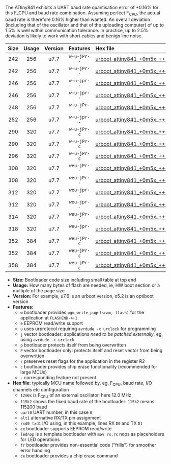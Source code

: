 The ATtiny841 exhibits a UART baud rate quantisation error of +0.16% for this F_CPU and baud rate combination. Assuming perfect F<sub>CPU</sub>, the actual baud rate is therefore 0.16% higher than wanted. An overall deviation (including that of the oscillator and that of the uploading computer) of up to 1.5% is well within communication tolerance. In practice, up to 2.5% deviation is likely to work with short cables and benign line noise.

|Size|Usage|Version|Features|Hex file|
|:-:|:-:|:-:|:-:|:--|
|242|256|u7.7|`w-u-jPr--`|[urboot_attiny841_+0m5x_+++4k8_uart0_rxa2_txa1_lednop.hex](https://raw.githubusercontent.com/stefanrueger/urboot.hex/main/mcus/attiny841/external_oscillator/fcpu_+0m5x/br_+++4k8/urboot_attiny841_+0m5x_+++4k8_uart0_rxa2_txa1_lednop.hex)|
|242|256|u7.7|`w-u-jPr--`|[urboot_attiny841_+0m5x_+++4k8_uart1_rxa4_txa5_lednop.hex](https://raw.githubusercontent.com/stefanrueger/urboot.hex/main/mcus/attiny841/external_oscillator/fcpu_+0m5x/br_+++4k8/urboot_attiny841_+0m5x_+++4k8_uart1_rxa4_txa5_lednop.hex)|
|246|256|u7.7|`w-u-jpr--`|[urboot_attiny841_+0m5x_+++4k8_uart0_rxa2_txa1_lednop_fr.hex](https://raw.githubusercontent.com/stefanrueger/urboot.hex/main/mcus/attiny841/external_oscillator/fcpu_+0m5x/br_+++4k8/urboot_attiny841_+0m5x_+++4k8_uart0_rxa2_txa1_lednop_fr.hex)|
|246|256|u7.7|`w-u-jpr--`|[urboot_attiny841_+0m5x_+++4k8_uart1_rxa4_txa5_lednop_fr.hex](https://raw.githubusercontent.com/stefanrueger/urboot.hex/main/mcus/attiny841/external_oscillator/fcpu_+0m5x/br_+++4k8/urboot_attiny841_+0m5x_+++4k8_uart1_rxa4_txa5_lednop_fr.hex)|
|248|256|u7.7|`w-u-jPr--`|[urboot_attiny841_+0m5x_+++4k8_uart0_alt1_rxb2_txa7_lednop.hex](https://raw.githubusercontent.com/stefanrueger/urboot.hex/main/mcus/attiny841/external_oscillator/fcpu_+0m5x/br_+++4k8/urboot_attiny841_+0m5x_+++4k8_uart0_alt1_rxb2_txa7_lednop.hex)|
|252|256|u7.7|`w-u-jpr--`|[urboot_attiny841_+0m5x_+++4k8_uart0_alt1_rxb2_txa7_lednop_fr.hex](https://raw.githubusercontent.com/stefanrueger/urboot.hex/main/mcus/attiny841/external_oscillator/fcpu_+0m5x/br_+++4k8/urboot_attiny841_+0m5x_+++4k8_uart0_alt1_rxb2_txa7_lednop_fr.hex)|
|290|320|u7.7|`w-u-jPr-c`|[urboot_attiny841_+0m5x_+++4k8_uart0_rxa2_txa1_lednop_fr_ce.hex](https://raw.githubusercontent.com/stefanrueger/urboot.hex/main/mcus/attiny841/external_oscillator/fcpu_+0m5x/br_+++4k8/urboot_attiny841_+0m5x_+++4k8_uart0_rxa2_txa1_lednop_fr_ce.hex)|
|290|320|u7.7|`w-u-jPr-c`|[urboot_attiny841_+0m5x_+++4k8_uart1_rxa4_txa5_lednop_fr_ce.hex](https://raw.githubusercontent.com/stefanrueger/urboot.hex/main/mcus/attiny841/external_oscillator/fcpu_+0m5x/br_+++4k8/urboot_attiny841_+0m5x_+++4k8_uart1_rxa4_txa5_lednop_fr_ce.hex)|
|296|320|u7.7|`w-u-jPr-c`|[urboot_attiny841_+0m5x_+++4k8_uart0_alt1_rxb2_txa7_lednop_fr_ce.hex](https://raw.githubusercontent.com/stefanrueger/urboot.hex/main/mcus/attiny841/external_oscillator/fcpu_+0m5x/br_+++4k8/urboot_attiny841_+0m5x_+++4k8_uart0_alt1_rxb2_txa7_lednop_fr_ce.hex)|
|308|320|u7.7|`weu-jPr--`|[urboot_attiny841_+0m5x_+++4k8_uart0_rxa2_txa1_ee_lednop.hex](https://raw.githubusercontent.com/stefanrueger/urboot.hex/main/mcus/attiny841/external_oscillator/fcpu_+0m5x/br_+++4k8/urboot_attiny841_+0m5x_+++4k8_uart0_rxa2_txa1_ee_lednop.hex)|
|308|320|u7.7|`weu-jPr--`|[urboot_attiny841_+0m5x_+++4k8_uart1_rxa4_txa5_ee_lednop.hex](https://raw.githubusercontent.com/stefanrueger/urboot.hex/main/mcus/attiny841/external_oscillator/fcpu_+0m5x/br_+++4k8/urboot_attiny841_+0m5x_+++4k8_uart1_rxa4_txa5_ee_lednop.hex)|
|312|320|u7.7|`weu-jpr--`|[urboot_attiny841_+0m5x_+++4k8_uart0_rxa2_txa1_ee_lednop_fr.hex](https://raw.githubusercontent.com/stefanrueger/urboot.hex/main/mcus/attiny841/external_oscillator/fcpu_+0m5x/br_+++4k8/urboot_attiny841_+0m5x_+++4k8_uart0_rxa2_txa1_ee_lednop_fr.hex)|
|312|320|u7.7|`weu-jpr--`|[urboot_attiny841_+0m5x_+++4k8_uart1_rxa4_txa5_ee_lednop_fr.hex](https://raw.githubusercontent.com/stefanrueger/urboot.hex/main/mcus/attiny841/external_oscillator/fcpu_+0m5x/br_+++4k8/urboot_attiny841_+0m5x_+++4k8_uart1_rxa4_txa5_ee_lednop_fr.hex)|
|314|320|u7.7|`weu-jPr--`|[urboot_attiny841_+0m5x_+++4k8_uart0_alt1_rxb2_txa7_ee_lednop.hex](https://raw.githubusercontent.com/stefanrueger/urboot.hex/main/mcus/attiny841/external_oscillator/fcpu_+0m5x/br_+++4k8/urboot_attiny841_+0m5x_+++4k8_uart0_alt1_rxb2_txa7_ee_lednop.hex)|
|318|320|u7.7|`weu-jpr--`|[urboot_attiny841_+0m5x_+++4k8_uart0_alt1_rxb2_txa7_ee_lednop_fr.hex](https://raw.githubusercontent.com/stefanrueger/urboot.hex/main/mcus/attiny841/external_oscillator/fcpu_+0m5x/br_+++4k8/urboot_attiny841_+0m5x_+++4k8_uart0_alt1_rxb2_txa7_ee_lednop_fr.hex)|
|352|384|u7.7|`weu-jPr-c`|[urboot_attiny841_+0m5x_+++4k8_uart0_rxa2_txa1_ee_lednop_fr_ce.hex](https://raw.githubusercontent.com/stefanrueger/urboot.hex/main/mcus/attiny841/external_oscillator/fcpu_+0m5x/br_+++4k8/urboot_attiny841_+0m5x_+++4k8_uart0_rxa2_txa1_ee_lednop_fr_ce.hex)|
|352|384|u7.7|`weu-jPr-c`|[urboot_attiny841_+0m5x_+++4k8_uart1_rxa4_txa5_ee_lednop_fr_ce.hex](https://raw.githubusercontent.com/stefanrueger/urboot.hex/main/mcus/attiny841/external_oscillator/fcpu_+0m5x/br_+++4k8/urboot_attiny841_+0m5x_+++4k8_uart1_rxa4_txa5_ee_lednop_fr_ce.hex)|
|358|384|u7.7|`weu-jPr-c`|[urboot_attiny841_+0m5x_+++4k8_uart0_alt1_rxb2_txa7_ee_lednop_fr_ce.hex](https://raw.githubusercontent.com/stefanrueger/urboot.hex/main/mcus/attiny841/external_oscillator/fcpu_+0m5x/br_+++4k8/urboot_attiny841_+0m5x_+++4k8_uart0_alt1_rxb2_txa7_ee_lednop_fr_ce.hex)|

- **Size:** Bootloader code size including small table at top end
- **Usage:** How many bytes of flash are needed, ie, HW boot section or a multiple of the page size
- **Version:** For example, u7.6 is an urboot version, o5.2 is an optiboot version
- **Features:**
  + `w` bootloader provides `pgm_write_page(sram, flash)` for the application at `FLASHEND-4+1`
  + `e` EEPROM read/write support
  + `u` uses urprotocol requiring `avrdude -c urclock` for programming
  + `j` vector bootloader: applications *need to be patched externally*, eg, using `avrdude -c urclock`
  + `p` bootloader protects itself from being overwritten
  + `P` vector bootloader only: protects itself and reset vector from being overwritten
  + `r` preserves reset flags for the application in the register R2
  + `c` bootloader provides chip erase functionality (recommended for large MCUs)
  + `-` corresponding feature not present
- **Hex file:** typically MCU name followed by, eg, F<sub>CPU</sub>, baud rate, I/O channels etc configuration
  + `12m0x` is F<sub>CPU</sub> of an external oscillator, here 12.0 MHz
  + `115k2` shows the fixed baud rate of the bootloader: `115k2` means 115200 baud
  + `uart0` UART number, in this case `0`
  + `alt1` alternative RX/TX pin assignment
  + `rxd0 txd1` I/O using, in this example, lines RX `D0` and TX `D1`
  + `ee` bootloader supports EEPROM read/write
  + `lednop` is a template bootloader with `mov rx,rx` nops as placeholders for LED operations
  + `fr` bootloader provides non-essential code ("frills") for smoother error handling
  + `ce` bootloader provides a chip erase command
